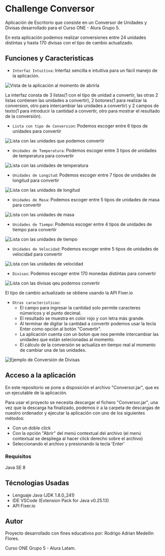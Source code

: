 # Challenge Conversor

Aplicación de Escritorio que consiste en un Conversor de Unidades y Divisas desarrollado para el Curso ONE - Alura Grupo 5.

En esta aplicación podemos realizar conversiones entre 24 unidades distintas y hasta 170 divisas con el tipo de cambio actualizado.


## Funciones y Caracteristicas

- `Interfaz Intuitiva`: Interfaz sencilla e intuitiva para un fácil manejo de la aplicación.

![Vista de la aplicación al momento de abrirla](/capturas/AppConversor.png)
 
 La interfaz consta de 3 listas(1 con el tipo de unidad a convertir, las otras 2 listas contienen las unidades a convertir), 2 botones(1 para realizar la conversion, otro para intercambiar las unidades a convertir) y 2 campos de texto(1 para introducir la cantidad a convertir, otro para mostrar el resultado de la conversión).


- `Lista con tipo de Conversion`: Podemos escoger entre 6 tipos de unidades para convertir

![Lista con las unidades que podemos convertir](capturas/AppConversor-Unidades.png)


- `Unidades de Temperatura`: Podemos escoger entre 3 tipos de unidades de temperatura para convertir

![Lista con las unidades de temperatura](capturas/AppConversor-Temperatura.png)


- `Unidades de Longitud`: Podemos escoger entre 7 tipos de unidades de longitud para convertir

![Lista con las unidades de longitud](capturas/AppConversor-Longitud.png)


- `Unidades de Masa`: Podemos escoger entre 5 tipos de unidades de masa para convertir

![Lista con las unidades de masa](capturas/AppConversor-Masa.png)


- `Unidades de Tiempo`: Podemos escoger entre 4 tipos de unidades de tiempo para convertir

![Lista con las unidades de tiempo](capturas/AppConversor-Tiempo.png)


- `Unidades de Velocidad`: Podemos escoger entre 5 tipos de unidades de velocidad para convertir

![Lista con las unidades de velocidad](capturas/AppConversor-Velocidad.png)


- `Divisas`: Podemos escoger entre 170 monedas distintas para convertir

![Lista con las divisas qeu podemos convertir](capturas/AppConversor-Divisas.png)

 El tipo de cambio actualizado se obtiene usando la API Fixer.io


- `Otras caracteristicas`:
    - El campo para ingresar la cantidad solo permite caracteres númericos y el punto decimal.
    - El resultado se muestra en color rojo y con letra más grande.
    - Al terminar de digitar la cantidad a convertir podemos usar la tecla Enter como opción al botón "Convertir".
    - La aplicación cuenta con un boton que nos permite intercambiar las unidades que están selecionadas al momento.
    - El cálculo de la conversión se actualiza en tiempo real al momento de cambiar una de las unidades.

![Ejemplo de Conversión de Divisas](capturas/AppConversor-Ejemplo.png)


## Acceso a la aplicación

En este repositorio se pone a disposición el archivo "Conversor.jar", que es un ejecutable de la aplicación.

Para usar el proyecto se necesita descargar el fichero "Conversor.jar", una vez que la descarga ha finalizado, podemos ir a la carpeta de descargas de nuestro ordenador y ejecutar la aplicación con uno de los siguientes métodos:
- Con un doble click
- Con la opción "Abrir" del menú contextual del archivo (el menú contextual se despliega al hacer click derecho sobre el archivo)
- Seleccionando el archivo y presionando la tecla 'Enter'

### Requisitos

Java SE 8


## Técnologias Usadas

- Lenguaje Java (JDK 1.8.0_241)
- IDE VSCode (Extension Pack for Java v0.25.13)
- API Fixer.io


## Autor

Proyecto desarrollado con fines educativos por: Rodrigo Adrian Medellín Flores.

Curso ONE Grupo 5 - Alura Latam.

